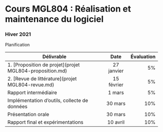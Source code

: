 # Cours MGL804 : Réalisation et maintenance du logiciel

### Hiver 2021

Planification

| Délivrable        | Date           | Évaluation  |
| ------------- |:-------------:| -----:|
| 1. [Proposition de projet](projet MGL804-proposition.md)     | 27 janvier | 5% |
| 2. [Revue de littérature](projet MGL804-revue.md) |	15 février |	5% |
|Rapport intermédiaire |	1 mars |	5% |
| Implémentation d’outils, collecte de données | 	30 mars |	10% |
| Présentation orale |	30 mars |	10% |
| Rapport final et expérimentations |	10 avril |	10% |


	
	

